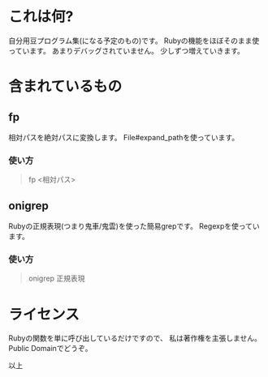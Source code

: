 # これは何?
自分用豆プログラム集(になる予定のもの)です。
Rubyの機能をほぼそのまま使っています。
あまりデバッグされていません。
少しずつ増えていきます。

# 含まれているもの

## fp
相対パスを絶対パスに変換します。
File#expand_pathを使っています。

### 使い方
> fp <相対パス>

## onigrep
Rubyの正規表現(つまり鬼車/鬼雲)を使った簡易grepです。
Regexpを使っています。

### 使い方
> onigrep 正規表現

# ライセンス
Rubyの関数を単に呼び出しているだけですので、
私は著作権を主張しません。Public Domainでどうぞ。

以上


